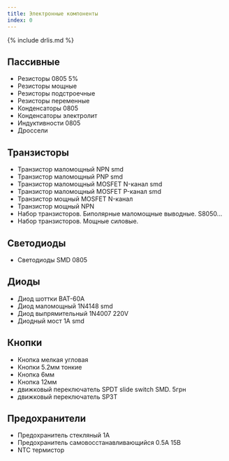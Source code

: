 ```yaml
---
title: Электронные компоненты
index: 0
---
```


{% include drlis.md %}



## Пассивные
- Резисторы 0805 5%
- Резисторы мощные
- Резисторы подстроечные
- Резисторы переменные
- Конденсаторы 0805
- Конденсаторы электролит
- Индуктивности 0805
- Дроссели


## Транзисторы
- Транзистор маломощный NPN smd 
- Транзистор маломощный PNP smd
- Транзистор маломощный MOSFET N-канал smd
- Транзистор маломощный MOSFET P-канал smd
- Транзистор мощный MOSFET N-канал
- Транзистор мощный NPN
- Набор транзисторов. Биполярные маломощные выводные. S8050...
- Набор транзисторов. Мощные силовые. 


## Светодиоды
- Светодиоды SMD 0805


## Диоды
- Диод шоттки BAT-60A
- Диод маломощный 1N4148 smd
- Диод выпрямительный 1N4007 220V
- Диодный мост 1А smd



## Кнопки
- Кнопка мелкая угловая
- Кнопки 5.2мм тонкие
- Кнопка 6мм
- Кнопка 12мм
- движковый переключатель SPDT slide switch SMD. 5грн
- движковый переключатель SP3T


## Предохранители
- Предохранитель стекляный 1А
- Предохранитель самовосстанавливающийся 0.5А 15В 
- NTC термистор
